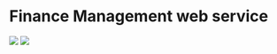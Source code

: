 # Finance Management web service
![](https://img.shields.io/github/pipenv/locked/dependency-version/Genvekt/akvelon_python_internship_3_Evgenia_Kivotova/django?color=blue&label=Django) ![](https://img.shields.io/github/pipenv/locked/python-version/Genvekt/akvelon_python_internship_3_Evgenia_Kivotova)


